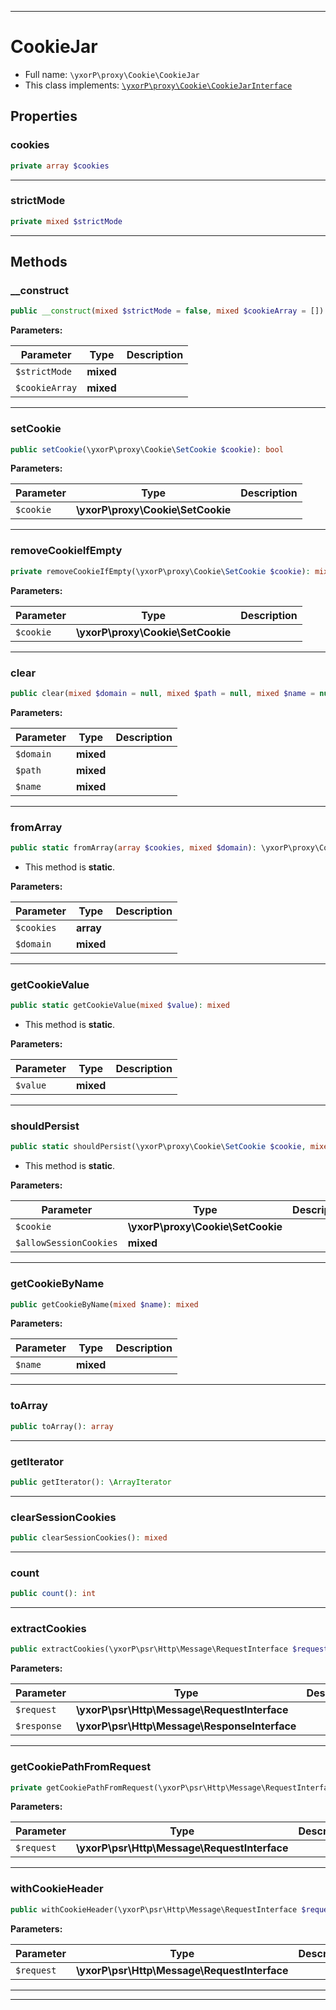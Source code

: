 ***

# CookieJar





* Full name: `\yxorP\proxy\Cookie\CookieJar`
* This class implements:
[`\yxorP\proxy\Cookie\CookieJarInterface`](./CookieJarInterface.md)



## Properties


### cookies



```php
private array $cookies
```






***

### strictMode



```php
private mixed $strictMode
```






***

## Methods


### __construct



```php
public __construct(mixed $strictMode = false, mixed $cookieArray = []): mixed
```








**Parameters:**

| Parameter | Type | Description |
|-----------|------|-------------|
| `$strictMode` | **mixed** |  |
| `$cookieArray` | **mixed** |  |




***

### setCookie



```php
public setCookie(\yxorP\proxy\Cookie\SetCookie $cookie): bool
```








**Parameters:**

| Parameter | Type | Description |
|-----------|------|-------------|
| `$cookie` | **\yxorP\proxy\Cookie\SetCookie** |  |




***

### removeCookieIfEmpty



```php
private removeCookieIfEmpty(\yxorP\proxy\Cookie\SetCookie $cookie): mixed
```








**Parameters:**

| Parameter | Type | Description |
|-----------|------|-------------|
| `$cookie` | **\yxorP\proxy\Cookie\SetCookie** |  |




***

### clear



```php
public clear(mixed $domain = null, mixed $path = null, mixed $name = null): mixed
```








**Parameters:**

| Parameter | Type | Description |
|-----------|------|-------------|
| `$domain` | **mixed** |  |
| `$path` | **mixed** |  |
| `$name` | **mixed** |  |




***

### fromArray



```php
public static fromArray(array $cookies, mixed $domain): \yxorP\proxy\Cookie\CookieJar
```



* This method is **static**.




**Parameters:**

| Parameter | Type | Description |
|-----------|------|-------------|
| `$cookies` | **array** |  |
| `$domain` | **mixed** |  |




***

### getCookieValue



```php
public static getCookieValue(mixed $value): mixed
```



* This method is **static**.




**Parameters:**

| Parameter | Type | Description |
|-----------|------|-------------|
| `$value` | **mixed** |  |




***

### shouldPersist



```php
public static shouldPersist(\yxorP\proxy\Cookie\SetCookie $cookie, mixed $allowSessionCookies = false): bool
```



* This method is **static**.




**Parameters:**

| Parameter | Type | Description |
|-----------|------|-------------|
| `$cookie` | **\yxorP\proxy\Cookie\SetCookie** |  |
| `$allowSessionCookies` | **mixed** |  |




***

### getCookieByName



```php
public getCookieByName(mixed $name): mixed
```








**Parameters:**

| Parameter | Type | Description |
|-----------|------|-------------|
| `$name` | **mixed** |  |




***

### toArray



```php
public toArray(): array
```











***

### getIterator



```php
public getIterator(): \ArrayIterator
```











***

### clearSessionCookies



```php
public clearSessionCookies(): mixed
```











***

### count



```php
public count(): int
```











***

### extractCookies



```php
public extractCookies(\yxorP\psr\Http\Message\RequestInterface $request, \yxorP\psr\Http\Message\ResponseInterface $response): mixed
```








**Parameters:**

| Parameter | Type | Description |
|-----------|------|-------------|
| `$request` | **\yxorP\psr\Http\Message\RequestInterface** |  |
| `$response` | **\yxorP\psr\Http\Message\ResponseInterface** |  |




***

### getCookiePathFromRequest



```php
private getCookiePathFromRequest(\yxorP\psr\Http\Message\RequestInterface $request): string
```








**Parameters:**

| Parameter | Type | Description |
|-----------|------|-------------|
| `$request` | **\yxorP\psr\Http\Message\RequestInterface** |  |




***

### withCookieHeader



```php
public withCookieHeader(\yxorP\psr\Http\Message\RequestInterface $request): \yxorP\psr\Http\Message\RequestInterface
```








**Parameters:**

| Parameter | Type | Description |
|-----------|------|-------------|
| `$request` | **\yxorP\psr\Http\Message\RequestInterface** |  |




***


***

